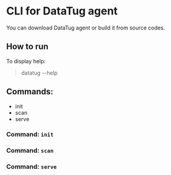 # CLI for DataTug agent

You can download DataTug agent or build it from source codes.

## How to run

To display help: 
> datatug --help

## Commands:

- init
- scan
- serve

### Command: `init`

### Command: `scan`

### Command: `serve`